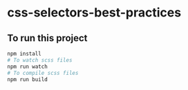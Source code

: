 # css-selectors-best-practices

## To run this project

```bash
npm install
# To watch scss files
npm run watch
# To compile scss files
npm run build
```